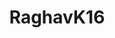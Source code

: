 ---
title: RaghavK16
github: https://github.com/RaghavK16
mode: dark
transition: 3s
archetype:
  - Little Bit of Everything
---